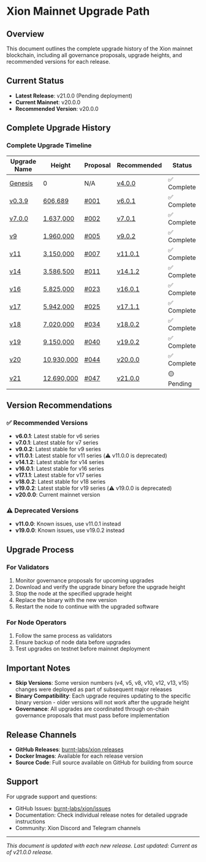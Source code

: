 # Xion Mainnet Upgrade Path

## Overview

This document outlines the complete upgrade history of the Xion mainnet blockchain, including all governance proposals, upgrade heights, and recommended versions for each release.

## Current Status

- **Latest Release**: v21.0.0 (Pending deployment)
- **Current Mainnet**: v20.0.0
- **Recommended Version**: v20.0.0

## Complete Upgrade History

### Complete Upgrade Timeline

| Upgrade Name | Height | Proposal | Recommended | Status |
|--------------|---------|-----------|--------|---------|
| [Genesis](https://github.com/burnt-labs/xion-mainnet-1/blob/main/config/genesis.json) | 0 | N/A | [v4.0.0](https://github.com/burnt-labs/xion/releases/tag/v4.0.0) | ✅ Complete |
| [v0.3.9](https://github.com/burnt-labs/xion/releases/tag/v0.3.9) | [606,689](https://www.mintscan.io/xion/block/606689) | [#001](https://github.com/burnt-labs/xion-mainnet-1/blob/main/proposals/001-upgrade-v0.3.9.json) | [v6.0.1](https://github.com/burnt-labs/xion/releases/tag/v6.0.1) | ✅ Complete |
| [v7.0.0](https://github.com/burnt-labs/xion/releases/tag/v7.0.0) | [1,637,000](https://www.mintscan.io/xion/block/1637000) | [#002](https://github.com/burnt-labs/xion-mainnet-1/blob/main/proposals/002-upgrade-v7.0.0.json) | [v7.0.1](https://github.com/burnt-labs/xion/releases/tag/v7.0.1) | ✅ Complete |
| [v9](https://github.com/burnt-labs/xion/releases/tag/v9) | [1,960,000](https://www.mintscan.io/xion/block/1960000) | [#005](https://github.com/burnt-labs/xion-mainnet-1/blob/main/proposals/005-upgrade-v9.json) | [v9.0.2](https://github.com/burnt-labs/xion/releases/tag/v9.0.2) | ✅ Complete |
| [v11](https://github.com/burnt-labs/xion/releases/tag/v11) | [3,150,000](https://www.mintscan.io/xion/block/3150000) | [#007](https://github.com/burnt-labs/xion-mainnet-1/blob/main/proposals/007-upgrade-v11.json) | [v11.0.1](https://github.com/burnt-labs/xion/releases/tag/v11.0.1) | ✅ Complete |
| [v14](https://github.com/burnt-labs/xion/releases/tag/v14) | [3,586,500](https://www.mintscan.io/xion/block/3586500) | [#011](https://github.com/burnt-labs/xion-mainnet-1/blob/main/proposals/011-upgrade-v14.json) | [v14.1.2](https://github.com/burnt-labs/xion/releases/tag/v14.1.2) | ✅ Complete |
| [v16](https://github.com/burnt-labs/xion/releases/tag/v16) | [5,825,000](https://www.mintscan.io/xion/block/5825000) | [#023](https://github.com/burnt-labs/xion-mainnet-1/blob/main/proposals/023-upgrade-v16.json) | [v16.0.1](https://github.com/burnt-labs/xion/releases/tag/v16.0.1) | ✅ Complete |
| [v17](https://github.com/burnt-labs/xion/releases/tag/v17) | [5,942,000](https://www.mintscan.io/xion/block/5942000) | [#025](https://github.com/burnt-labs/xion-mainnet-1/blob/main/proposals/025-upgrade-v17.json) | [v17.1.1](https://github.com/burnt-labs/xion/releases/tag/v17.1.1) | ✅ Complete |
| [v18](https://github.com/burnt-labs/xion/releases/tag/v18) | [7,020,000](https://www.mintscan.io/xion/block/7020000) | [#034](https://github.com/burnt-labs/xion-mainnet-1/blob/main/proposals/034-upgrade-v18.json) | [v18.0.2](https://github.com/burnt-labs/xion/releases/tag/v18.0.2) | ✅ Complete |
| [v19](https://github.com/burnt-labs/xion/releases/tag/v19) | [9,150,000](https://www.mintscan.io/xion/block/9150000) | [#040](https://github.com/burnt-labs/xion-mainnet-1/blob/main/proposals/040-upgrade-v19.json) | [v19.0.2](https://github.com/burnt-labs/xion/releases/tag/v19.0.2) | ✅ Complete |
| [v20](https://github.com/burnt-labs/xion/releases/tag/v20) | [10,930,000](https://www.mintscan.io/xion/block/10930000) | [#044](https://github.com/burnt-labs/xion-mainnet-1/blob/main/proposals/044-upgrade-v20.json) | [v20.0.0](https://github.com/burnt-labs/xion/releases/tag/v20.0.0) | ✅ Complete |
| [v21](https://github.com/burnt-labs/xion/releases/tag/v21) | [12,690,000](https://www.mintscan.io/xion/block/12690000) | [#047](https://github.com/burnt-labs/xion-mainnet-1/blob/main/proposals/047-upgrade-v21.json) | [v21.0.0](https://github.com/burnt-labs/xion/releases/tag/v21.0.0) | 🟡 Pending |

## Version Recommendations

### ✅ Recommended Versions

- **v6.0.1**: Latest stable for v6 series
- **v7.0.1**: Latest stable for v7 series  
- **v9.0.2**: Latest stable for v9 series
- **v11.0.1**: Latest stable for v11 series (⚠️ v11.0.0 is deprecated)
- **v14.1.2**: Latest stable for v14 series
- **v16.0.1**: Latest stable for v16 series
- **v17.1.1**: Latest stable for v17 series
- **v18.0.2**: Latest stable for v18 series
- **v19.0.2**: Latest stable for v19 series (⚠️ v19.0.0 is deprecated)
- **v20.0.0**: Current mainnet version

### ⚠️ Deprecated Versions

- **v11.0.0**: Known issues, use v11.0.1 instead
- **v19.0.0**: Known issues, use v19.0.2 instead

## Upgrade Process

### For Validators

1. Monitor governance proposals for upcoming upgrades
2. Download and verify the upgrade binary before the upgrade height
3. Stop the node at the specified upgrade height
4. Replace the binary with the new version
5. Restart the node to continue with the upgraded software

### For Node Operators

1. Follow the same process as validators
2. Ensure backup of node data before upgrades
3. Test upgrades on testnet before mainnet deployment

## Important Notes

- **Skip Versions**: Some version numbers (v4, v5, v8, v10, v12, v13, v15) changes were deployed as part of subsequent major releases
- **Binary Compatibility**: Each upgrade requires updating to the specific binary version - older versions will not work after the upgrade height
- **Governance**: All upgrades are coordinated through on-chain governance proposals that must pass before implementation

## Release Channels

- **GitHub Releases**: [burnt-labs/xion releases](https://github.com/burnt-labs/xion/releases)
- **Docker Images**: Available for each release version
- **Source Code**: Full source available on GitHub for building from source

## Support

For upgrade support and questions:

- GitHub Issues: [burnt-labs/xion/issues](https://github.com/burnt-labs/xion/issues)
- Documentation: Check individual release notes for detailed upgrade instructions
- Community: Xion Discord and Telegram channels

---

*This document is updated with each new release. Last updated: Current as of v21.0.0 release.*
